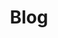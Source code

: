 ---
title: Blog
description: Réflexions et tutoriels sur l’UX/UI design, les outils et la technologie.
---